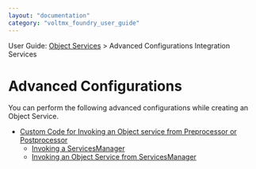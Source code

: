 ```yaml
---
layout: "documentation"
category: "voltmx_foundry_user_guide"
---
```

                              

User Guide: [Object Services](Objectservices.html) > Advanced Configurations Integration Services

Advanced Configurations
=======================

You can perform the following advanced configurations while creating an Object Service.

*   [Custom Code for Invoking an Object service from Preprocessor or Postprocessor](Custom_Code_for_Invoking_ObjectService_from_pre-post-java.html)
    *   [Invoking a ServicesManager](Custom_Code_for_Invoking_ObjectService_from_pre-post-java.html#invoking-servicesmanager-object-services)
    *   [Invoking an Object Service from ServicesManager](Custom_Code_for_Invoking_ObjectService_from_pre-post-java.html#invoking-an-object-service-from-servicesmanager)
